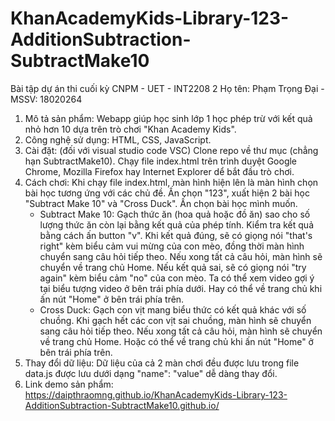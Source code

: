 # KhanAcademyKids-Library-123-AdditionSubtraction-SubtractMake10
Bài tập dự án thi cuối kỳ CNPM - UET - INT2208 2
Họ tên: Phạm Trọng Đại - MSSV: 18020264

1) Mô tả sản phẩm: 
  Webapp giúp học sinh lớp 1 học phép trừ với kết quả nhỏ hơn 10 dựa trên trò chơi "Khan Academy Kids".
2) Công nghệ sử dụng: 
  HTML, CSS, JavaScript.
3) Cài đặt: (đối với visual studio code VSC) 
  Clone repo về thư mục (chẳng hạn SubtractMake10). Chạy file index.html trên trình duyệt Google Chrome, Mozilla Firefox hay Internet Explorer dể bắt đầu trò chơi.
4) Cách chơi: 
  Khi chạy file index.html, màn hình hiện lên là màn hình chọn bài học tương ứng với các chủ đề. 
  Ấn chọn "123", xuất hiện 2 bài học "Subtract Make 10" và "Cross Duck". Ấn chọn bài học mình muốn.
    + Subtract Make 10: Gạch thức ăn (hoa quả hoặc đồ ăn) sao cho số lượng thức ăn còn lại bằng kết quả của phép tính. Kiểm tra kết quả bằng cách ấn button "v". Khi kết quả đúng, sẽ có giọng nói "that's right" kèm biểu cảm vui mừng của con mèo, đồng thời màn hình chuyển sang câu hỏi tiếp theo. Nếu xong tất cả câu hỏi, màn hình sẽ chuyển về trang chủ Home. Nếu kết quả sai, sẽ có giọng nói "try again" kèm biểu cảm "no" của con mèo. Ta có thể xem video gợi ý tại biểu tượng video ở bên trái phía dưới. Hay có thể về trang chủ khi ấn nút "Home" ở bên trái phía trên.
    + Cross Duck: Gạch con vịt mang biểu thức có kết quả khác với số chuồng. Khi gạch hết các con vịt sai chuồng, màn hình sẽ chuyển sang câu hỏi tiếp theo. Nếu xong tất cả câu hỏi, màn hình sẽ chuyển về trang chủ Home. Hoặc có thể về trang chủ khi ấn nút "Home" ở bên trái phía trên.
5) Thay đổi dữ liệu: 
  Dữ liệu của cả 2 màn chơi đều được lưu trong file data.js được lưu dưới dạng "name": "value" dễ dàng thay đổi.
6) Link demo sản phẩm: 
  https://daipthraomng.github.io/KhanAcademyKids-Library-123-AdditionSubtraction-SubtractMake10.github.io/
